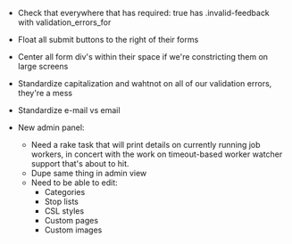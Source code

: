 *   Check that everywhere that has required: true has .invalid-feedback with validation_errors_for
*   Float all submit buttons to the right of their forms
*   Center all form div's within their space if we're constricting them on large screens
*   Standardize capitalization and wahtnot on all of our validation errors, they're a mess
*   Standardize e-mail vs email


*   New admin panel:
    -   Need a rake task that will print details on currently running job workers, in concert with the work on timeout-based worker watcher support that's about to hit.
    -   Dupe same thing in admin view
    -   Need to be able to edit:
        +   Categories
        +   Stop lists
        +   CSL styles
        +   Custom pages
        +   Custom images
